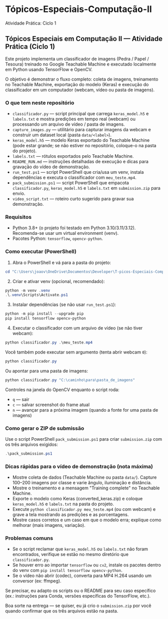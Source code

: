 # Tópicos-Especiais-Computação-II
Atividade Prática: Ciclo 1
## Tópicos Especiais em Computação II — Atividade Prática (Ciclo 1)

Este projeto implementa um classificador de imagens (Pedra / Papel / Tesoura) treinado no Google Teachable Machine e executado localmente em Python usando TensorFlow e OpenCV.

O objetivo é demonstrar o fluxo completo: coleta de imagens, treinamento no Teachable Machine, exportação do modelo (Keras) e execução do classificador em um computador (webcam, vídeo ou pasta de imagens).

### O que tem neste repositório

- `classificador.py` — script principal que carrega `keras_model.h5` e `labels.txt` e mostra predições em tempo real (webcam) ou processando um arquivo de vídeo / pasta de imagens.
- `capture_images.py` — utilitário para capturar imagens da webcam e construir um dataset local (pasta `data/<label>`).
- `keras_model.h5` — modelo Keras exportado do Teachable Machine (pode estar grande; se não estiver no repositório, coloque-o na pasta do projeto).
- `labels.txt` — rótulos exportados pelo Teachable Machine.
- `README_RUN.md` — instruções detalhadas de execução e dicas para gravação do vídeo de demonstração.
- `run_test.ps1` — script PowerShell que cria/usa um venv, instala dependências e executa o classificador com `meu_teste.mp4`.
- `pack_submission.ps1` — script PowerShell que empacota `classificador.py`, `keras_model.h5` e `labels.txt` em `submission.zip` para envio.
- `video_script.txt` — roteiro curto sugerido para gravar sua demonstração.

### Requisitos

- Python 3.8+ (o projeto foi testado em Python 3.10/3.11/3.12). Recomenda-se usar um virtual environment (venv).
- Pacotes Python: `tensorflow`, `opencv-python`.

### Como executar (PowerShell)

1. Abra o PowerShell e vá para a pasta do projeto:

```powershell
cd "C:\Users\joaov\OneDrive\Documentos\Developer\T-picos-Especiais-Computa--o-II"
```

2. Criar e ativar venv (opcional, recomendado):

```powershell
python -m venv .venv
.\.venv\Scripts\Activate.ps1
```

3. Instalar dependências (se não usar `run_test.ps1`):

```powershell
python -m pip install --upgrade pip
pip install tensorflow opencv-python
```

4. Executar o classificador com um arquivo de vídeo (se não tiver webcam):

```powershell
python classificador.py .\meu_teste.mp4
```

Você também pode executar sem argumento (tenta abrir webcam `0`):

```powershell
python classificador.py
```

Ou apontar para uma pasta de imagens:

```powershell
python classificador.py "C:\caminho\para\pasta_de_imagens"
```

Controles na janela do OpenCV enquanto o script roda:
- `q` — sair
- `c` — salvar screenshot do frame atual
- `n` — avançar para a próxima imagem (quando a fonte for uma pasta de imagens)

### Como gerar o ZIP de submissão

Use o script PowerShell `pack_submission.ps1` para criar `submission.zip` com os três arquivos exigidos:

```powershell
.\pack_submission.ps1
```

### Dicas rápidas para o vídeo de demonstração (nota máxima)

- Mostre coleta de dados (Teachable Machine ou pasta `data/`). Capture 100–200 imagens por classe e varie ângulo, iluminação e distância.
- Mostre o treinamento e a mensagem "Training complete" no Teachable Machine.
- Exporte o modelo como Keras (converted_keras.zip) e coloque `keras_model.h5` e `labels.txt` na pasta do projeto.
- Execute `python classificador.py meu_teste.mp4` (ou com webcam) e grave a tela mostrando as predições e as porcentagens.
- Mostre casos corretos e um caso em que o modelo erra; explique como melhorar (mais imagens, variação).

### Problemas comuns

- Se o script reclamar que `keras_model.h5` ou `labels.txt` não foram encontrados, verifique se estão no mesmo diretório que `classificador.py`.
- Se houver erro ao importar `tensorflow` ou `cv2`, instale os pacotes dentro do venv com `pip install tensorflow opencv-python`.
- Se o vídeo não abrir (codec), converta para MP4 H.264 usando um conversor (ex: ffmpeg).

Se precisar, eu adapto os scripts ou o README para seu caso específico (ex.: instruções para Conda, versões específicas do TensorFlow, etc.).

Boa sorte na entrega — se quiser, eu já crio o `submission.zip` por você quando confirmar que os três arquivos estão na pasta.
